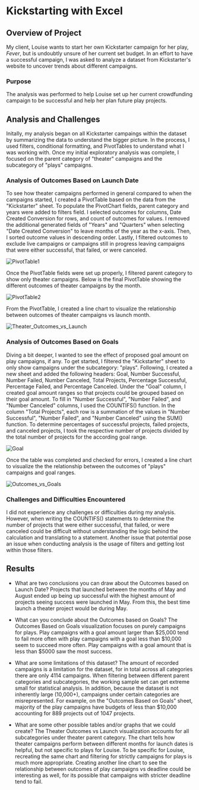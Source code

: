 # Kickstarting with Excel

## Overview of Project
My client, Louise wants to start her own Kickstarter campaign for her play, _Fever_, but is undoubtly unsure of her current set budget. In an effort to have a successful campaign, I was asked to analyze a dataset from Kickstarter's website to uncover trends about different campaigns.

### Purpose
The analysis was performed to help Louise set up her current crowdfunding campaign to be successful and help her plan future play projects.

## Analysis and Challenges
Initally, my analysis began on all Kickstarter campaings within the dataset by summarizing the data to understand the bigger picture. In the process, I used filters, conditional formatting, and PivotTables to understand what I was working with. Once my initial exploratory analysis was complete, I focused on the parent category of "theater" campaigns and the subcategory of "plays" campaigns.

### Analysis of Outcomes Based on Launch Date
To see how theater campaigns performed in general compared to when the campaigns started, I created a PivotTable based on the data from the "Kickstarter" sheet. To populate the PivotChart fields, parent category and years were added to filters field. I selected outcomes for columns, Date Created Conversion for rows, and count of outcomes for values. I removed the additional generated fields of "Years" and "Quarters" when selecting "Date Created Conversion" to leave months of the year as the x-axis. Then, I sorted outcome values in descending order. Lastly, I filtered outcomes to exclude live campaigns or campaigns still in progress leaving campaigns that were either successful, that failed, or were canceled. 

![PivotTable1](https://user-images.githubusercontent.com/91519293/139596602-b09d4481-fdfe-464c-ab20-67fe408b3e79.png)

Once the PivotTable fields were set up properly, I filtered parent category to show only theater campaigns. Below is the final PivotTable showing the different outcomes of theater campaigns by the month.

![PivotTable2](https://user-images.githubusercontent.com/91519293/139596745-ed680908-4ec1-4f48-a4c9-0778efaabf95.png)

From the PivotTable, I created a line chart to visualize the relationship between outcomes of theater campaigns vs launch month.

![Theater_Outcomes_vs_Launch](https://user-images.githubusercontent.com/91519293/139597046-578a9a56-99be-49ac-8d1b-83e49bcc9db4.png)

### Analysis of Outcomes Based on Goals
Diving a bit deeper, I wanted to see the effect of proposed goal amount on play campaigns, if any. To get started, I filtered the "Kickstarter" sheet to only show campaigns under the subcategory: "plays". Following, I created a new sheet and added the following headers: Goal, Number Successful, Number Failed, Number Canceled, Total Projects, Percentage Successful, Percentage Failed, and Percentage Canceled. Under the "Goal" column, I created goal amount ranges so that projects could be grouped based on their goal amount. To fill in "Number Successful", "Number Failed", and "Number Canceled" columns, I used the COUNTIFS() function. In the column "Total Projects", each row is a summation of the values in "Number Successful", "Number Failed", and "Number Canceled" using the SUM() function. To determine percentages of successful projects, failed projects, and canceled projects, I took the respective number of projects divided by the total number of projects for the according goal range.

![Goal](https://user-images.githubusercontent.com/91519293/139602177-ba7f5abc-cab5-4e08-bb59-83afb048d743.png)

Once the table was completed and checked for errors, I created a line chart to visualize the the relationship between the outcomes of "plays" campaigns and goal ranges.

![Outcomes_vs_Goals](https://user-images.githubusercontent.com/91519293/139602291-280528f7-8474-4f91-b0fc-5225f3f5e23a.png)

### Challenges and Difficulties Encountered
I did not experience any challenges or difficulties during my analysis. However, when writing the COUNTIFS() statements to determine the number of projects that were either successful, that failed, or were canceled could be difficult without understanding the logic behind the calculation and translating to a statement. Another issue that potential pose an issue when conducting analysis is the usage of filters and getting lost within those filters. 

## Results

- What are two conclusions you can draw about the Outcomes based on Launch Date?
Projects that launched between the months of May and August ended up being up successful with the highest amount of projects seeing success were launched in May. From this,     the best time launch a theater project would be during May.

- What can you conclude about the Outcomes based on Goals?
The Outcomes Based on Goals visualization focuses on purely campaigns for plays. Play campaigns with a goal amount larger than $25,000 tend to fail more often with play campaigns with a goal less than $10,000 seem to succeed more often. Play campaigns with a goal amount that is less than $5000 saw the most success.

- What are some limitations of this dataset?
The amount of recorded campaigns is a limitation for the dataset, for in total across all categories there are only 4114 campaigns. When filtering between different parent categories and subcategories, the working sample set can get extreme small for statistical analysis. In addition, because the dataset is not inherently large (10,000+), campaigns under certain categories are misrepresented. For example, on the "Outcomes Based on Goals" sheet, majority of the play campaigns have budgets of less than $10,000 accounting for 889 projects out of 1047 projects.

- What are some other possible tables and/or graphs that we could create?
The Theater Outcomes vs Launch visualization accounts for all subcategories under theater parent category. The chart tells how theater campaigns perform between different months for launch dates is helpful, but not specific to plays for Louise. To be specific for Louise, recreating the same chart and filtering for strictly campaigns for plays is much more appropriate. Creating another line chart to see the relationship between outcomes of play campaigns vs deadline could be interesting as well, for its possible that campaigns with stricter deadline tend to fail.
